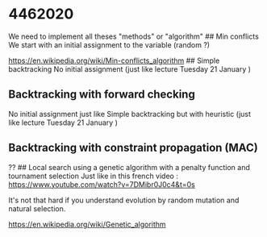 # 4462020
We need to implement all theses "methods" or "algorithm"
## Min conflicts
We start with an initial assignment to the variable (random ?)

https://en.wikipedia.org/wiki/Min-conflicts_algorithm
## Simple backtracking
No initial assignment (just like lecture Tuesday 21 January )
## Backtracking with forward checking
No initial assignment just like Simple backtracking but with heuristic (just like lecture Tuesday 21 January )
## Backtracking with constraint propagation (MAC)
??
## Local search using a genetic algorithm with a penalty function and tournament selection
Just like in this french video : https://www.youtube.com/watch?v=7DMibr0J0c4&t=0s

It's not that hard if you understand evolution by random mutation and natural selection.

https://en.wikipedia.org/wiki/Genetic_algorithm
